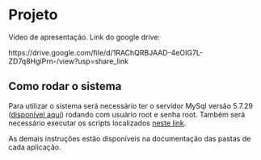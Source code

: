# Projeto

<p> Vídeo de apresentação. Link do google drive:</p>
<p> https://drive.google.com/file/d/1RAChQRBJAAD-4eOIG7L-ZD7q8HgiPrn-/view?usp=share_link</p>

## Como rodar o sistema
Para utilizar o sistema será necessário ter o servidor MySql versão 5.7.29 ([disponível aqui](https://downloads.mysql.com/archives/installer/)) rodando com usuário root e senha root.
Também será necessário executar os scripts localizados [neste link](https://github.com/maax103/devs-squad/tree/main/Documenta%C3%A7%C3%B5es/2%20-%20Modelagem%20de%20Dados/Cria%C3%A7%C3%A3o%20Shema%20and%20Table).

As demais instruções estão disponíveis na documentação das pastas de cada aplicação.
